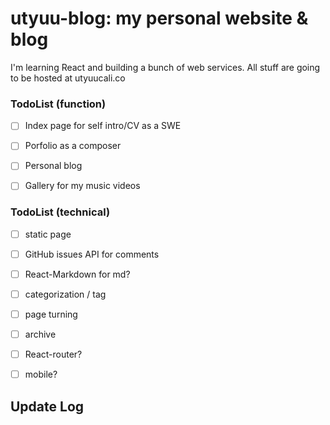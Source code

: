 # utyuu-blog: my personal website & blog

I'm learning React and building a bunch of web services.
All stuff are going to be hosted at utyuucali.co

### TodoList (function)
* [ ] Index page for self intro/CV as a SWE
* [ ] Porfolio as a composer
* [ ] Personal blog
* [ ] Gallery for my music videos


### TodoList (technical)

* [ ] static page
* [ ] GitHub issues API for comments
* [ ] React-Markdown for md?
* [ ] categorization / tag
* [ ] page turning
* [ ] archive
* [ ] React-router?
* [ ] mobile?


## Update Log